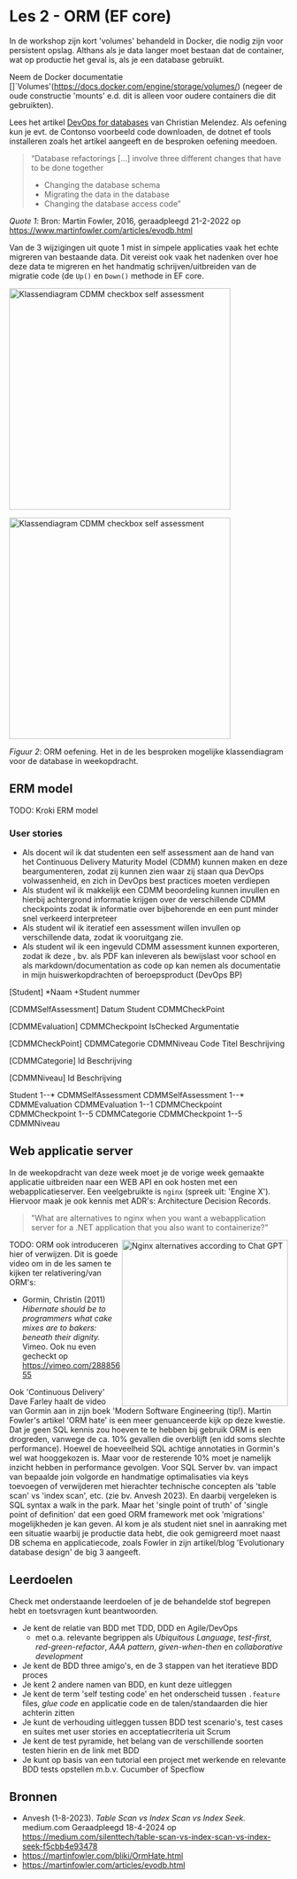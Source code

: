 # Les 2 - ORM (EF core)

In de workshop zijn kort 'volumes' behandeld in Docker, die nodig zijn voor persistent opslag. Althans als je data langer moet bestaan dat de container, wat op productie het geval is, als je een database gebruikt.

Neem de Docker documentatie []`Volumes'(https://docs.docker.com/engine/storage/volumes/) (negeer de oude constructie 'mounts' e.d. dit is alleen voor oudere containers die dit gebruikten).

Lees het artikel [DevOps for databases](https://stackify.com/devops-for-databases/) van Christian Melendez. Als oefening kun je evt. de Contonso voorbeeld code downloaden, de dotnet ef tools installeren zoals het artikel aangeeft en de besproken oefening meedoen.

> “Database refactorings […] involve three different changes that have to be done together
>
> - Changing the database schema
> - Migrating the data in the database
> - Changing the database access code”

*Quote 1*: Bron: Martin Fowler, 2016, geraadpleegd 21-2-2022 op <https://www.martinfowler.com/articles/evodb.html>

Van de 3 wijzigingen uit quote 1 mist in simpele applicaties vaak het echte migreren van bestaande data. Dit vereist ook vaak het nadenken over hoe deze data te migreren en het handmatig schrijven/uitbreiden van de migratie code (de `Up()` en `Down()` methode in EF core.

<a href="plaatjes/klasse-diagram-orm-cdmm-voorbeeld.jpg"><img src="plaatjes/klasse-diagram-orm-cdmm-voorbeeld.jpg" alt="Klassendiagram CDMM checkbox self assessment" width="400"></a><br/>

<a href="plaatjes/klasse-diagram-orm-cdmm-voorbeeld.jpg"><img src="plaatjes/klasse-diagram-orm-cdmm-voorbeeld.jpg" alt="Klassendiagram CDMM checkbox self assessment" width="400"></a><br/>

*Figuur 2*: ORM oefening. Het in de les besproken mogelijke klassendiagram voor de database in weekopdracht.

## ERM model

TODO: Kroki ERM model

### User stories

- Als docent wil ik dat studenten een self assessment aan de hand van het Continuous Delivery Maturity Model (CDMM) kunnen maken en deze beargumenteren, zodat zij kunnen zien waar zij staan qua DevOps volwassenheid, en zich in DevOps best practices moeten verdiepen
- Als student wil ik makkelijk een CDMM beoordeling kunnen invullen en hierbij achtergrond informatie krijgen over de verschillende CDMM checkpoints zodat ik informatie over bijbehorende en een punt minder snel verkeerd interpreteer
- Als student wil ik iteratief een assessment willen invullen op verschillende data, zodat ik vooruitgang zie.
- Als student wil ik een ingevuld CDMM assessment kunnen exporteren, zodat ik deze , bv. als PDF kan inleveren als bewijslast voor school en als markdown/documentation as code op kan nemen als documentatie in mijn huiswerkopdrachten of beroepsproduct (DevOps BP)

<kroki type="erd">
  [Student]
  *Naam
  +Student nummer

[CDMMSelfAssessment]
Datum
Student
CDMMCheckPoint

[CDMMEvaluation]
CDMMCheckpoint
IsChecked
Argumentatie

[CDMMCheckPoint]
CDMMCategorie
CDMMNiveau
Code
Titel
Beschrijving

[CDMMCategorie]
Id
Beschrijving

[CDMMNiveau]
Id
Beschrijving

Student 1--* CDMMSelfAssessment
CDMMSelfAssessment 1--* CDMMEvaluation
CDMMEvaluation 1--1 CDMMCheckpoint
CDMMCheckpoint 1--5 CDMMCategorie
CDMMCheckpoint 1--5 CDMMNiveau

</kroki>

## Web applicatie server

In de weekopdracht van deze week moet je de vorige week gemaakte applicatie uitbreiden naar een WEB API en ook hosten met een webapplicatieserver. Een veelgebruikte is `nginx` (spreek uit: 'Engine X'). Hiervoor maak je ook kennis met ADR's: Architecture Decision Records.

> "What are alternatives to nginx when you want a webapplication server for a .NET application that you also want to containerize?"


<img src=./plaatjes/alternatives-to-nginx-according-to-chat.png width="300" align="right" alt="Nginx alternatives according to Chat GPT">

TODO: ORM ook introduceren hier of verwijzen. Dit is goede video om in de les samen te kijken ter relativering/van ORM's:

- Gormin, Christin (2011) *Hibernate should be to programmers what cake mixes are to bakers: beneath their dignity.* Vimeo. Ook nu even gecheckt op https://vimeo.com/28885655

Ook 'Continuous Delivery' Dave Farley haalt de video van Gormin aan in zijn boek 'Modern Software Engineering (tip!). Martin Fowler's artikel 'ORM hate' is een meer genuanceerde kijk op deze kwestie. Dat je geen SQL kennis zou hoeven te te hebben bij gebruik ORM is een drogreden, vanwege de ca. 10% gevallen die overblijft (en idd soms slechte performance). Hoewel de hoeveelheid SQL achtige annotaties in Gormin's wel wat hooggekozen is. Maar voor de resterende 10% moet je namelijk inzicht hebben in performance gevolgen. Voor SQL Server bv. van impact van bepaalde join volgorde en handmatige optimalisaties via keys toevoegen of verwijderen met hierachter technische concepten als 'table scan' vs 'index scan', etc. (zie bv. Anvesh 2023). En daarbij vergeleken is SQL syntax a walk in the park. Maar het 'single point of truth' of 'single point of definition' dat een goed ORM framework met ook 'migrations' mogelijkheden je kan geven. Al kom je als student niet snel in aanraking met een situatie waarbij je productie data hebt, die ook gemigreerd moet naast DB schema en applicatiecode, zoals Fowler in zijn artikel/blog 'Evolutionary database design' de big 3 aangeeft.

## Leerdoelen

Check met onderstaande leerdoelen  of je de behandelde stof begrepen hebt en toetsvragen kunt beantwoorden.

- Je kent de relatie van BDD met TDD, DDD en Agile/DevOps
  - met o.a. relevante begrippen als *Ubiquitous Language*, *test-first*, *red-green-refactor*, *AAA pattern*, *given-when-then* en *collaborative development*
- Je kent de BDD three amigo's, en de 3 stappen van het iteratieve BDD proces
- Je kent 2 andere namen van BDD, en kunt deze uitleggen
- Je kent de term 'self testing code' en het onderscheid tussen `.feature` files, *glue code* en applicatie code en de talen/standaarden die hier achterin zitten
- Je kunt de verhouding uitleggen tussen BDD test scenario's, test cases en suites met user stories en acceptatiecriteria uit Scrum
- Je kent de test pyramide, het belang van de verschillende soorten testen hierin en de link met BDD
- Je kunt op basis van een tutorial een project met werkende en relevante BDD tests opstellen m.b.v. Cucumber of Specflow

## Bronnen

- Anvesh (1-8-2023). *Table Scan vs Index Scan vs Index Seek.* medium.com Geraadpleegd 18-4-2024 op <https://medium.com/silenttech/table-scan-vs-index-scan-vs-index-seek-f5cbb4e93478>
- <https://martinfowler.com/bliki/OrmHate.html>
- <https://martinfowler.com/articles/evodb.html>
